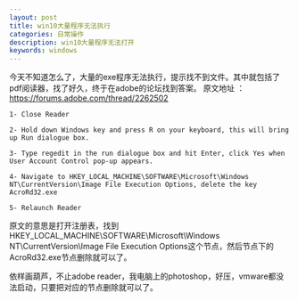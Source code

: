 ```yaml
---
layout: post
title: win10大量程序无法执行
categories: 日常操作
description: win10大量程序无法打开
keywords: windows
---
```


今天不知道怎么了，大量的exe程序无法执行，提示找不到文件。其中就包括了pdf阅读器，找了好久，终于在adobe的论坛找到答案。
原文地址 ： https://forums.adobe.com/thread/2262502

```text
1- Close Reader

2- Hold down Windows key and press R on your keyboard, this will bring up Run dialogue box.

3- Type regedit in the run dialogue box and hit Enter, click Yes when User Account Control pop-up appears.

4- Navigate to HKEY_LOCAL_MACHINE\SOFTWARE\Microsoft\Windows NT\CurrentVersion\Image File Execution Options, delete the key AcroRd32.exe

5- Relaunch Reader
```

原文的意思是打开注册表，找到HKEY_LOCAL_MACHINE\SOFTWARE\Microsoft\Windows NT\CurrentVersion\Image File Execution Options这个节点，然后节点下的AcroRd32.exe节点删除就可以了。

依样画葫芦，不止adobe reader，我电脑上的photoshop，好压，vmware都没法启动，只要把对应的节点删除就可以了。